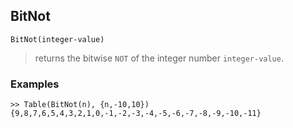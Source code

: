 ## BitNot

```
BitNot(integer-value)
```

> returns the bitwise `NOT` of the integer number `integer-value`.


### Examples

```
>> Table(BitNot(n), {n,-10,10})
{9,8,7,6,5,4,3,2,1,0,-1,-2,-3,-4,-5,-6,-7,-8,-9,-10,-11}
```
